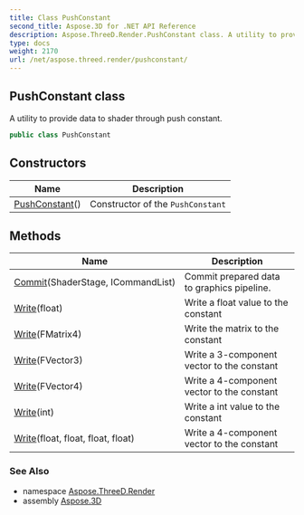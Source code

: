 ```yaml
---
title: Class PushConstant
second_title: Aspose.3D for .NET API Reference
description: Aspose.ThreeD.Render.PushConstant class. A utility to provide data to shader through push constant
type: docs
weight: 2170
url: /net/aspose.threed.render/pushconstant/
---
```

## PushConstant class

A utility to provide data to shader through push constant.

```csharp
public class PushConstant
```

## Constructors

| Name | Description |
| --- | --- |
| [PushConstant](pushconstant/)() | Constructor of the `PushConstant` |

## Methods

| Name | Description |
| --- | --- |
| [Commit](../../aspose.threed.render/pushconstant/commit/)(ShaderStage, ICommandList) | Commit prepared data to graphics pipeline. |
| [Write](../../aspose.threed.render/pushconstant/write/#write_4)(float) | Write a float value to the constant |
| [Write](../../aspose.threed.render/pushconstant/write/#write)(FMatrix4) | Write the matrix to the constant |
| [Write](../../aspose.threed.render/pushconstant/write/#write_1)(FVector3) | Write a 3-component vector to the constant |
| [Write](../../aspose.threed.render/pushconstant/write/#write_2)(FVector4) | Write a 4-component vector to the constant |
| [Write](../../aspose.threed.render/pushconstant/write/#write_3)(int) | Write a int value to the constant |
| [Write](../../aspose.threed.render/pushconstant/write/#write_5)(float, float, float, float) | Write a 4-component vector to the constant |

### See Also

* namespace [Aspose.ThreeD.Render](../../aspose.threed.render/)
* assembly [Aspose.3D](../../)


